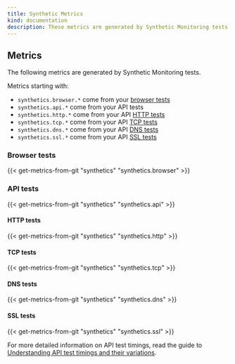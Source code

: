 ```yaml
---
title: Synthetic Metrics
kind: documentation
description: These metrics are generated by Synthetic Monitoring tests.
---
```


## Metrics

The following metrics are generated by Synthetic Monitoring tests.

Metrics starting with:

* `synthetics.browser.*` come from your [browser tests][1]
* `synthetics.api.*` come from your API tests
* `synthetics.http.*` come from your API [HTTP tests][2]
* `synthetics.tcp.*` come from your API [TCP tests][3]
* `synthetics.dns.*` come from your API [DNS tests][4]
* `synthetics.ssl.*` come from your API [SSL tests][5]

### Browser tests

{{< get-metrics-from-git "synthetics" "synthetics.browser" >}}

### API tests

{{< get-metrics-from-git "synthetics" "synthetics.api" >}}

#### HTTP tests

{{< get-metrics-from-git "synthetics" "synthetics.http" >}}

#### TCP tests

{{< get-metrics-from-git "synthetics" "synthetics.tcp" >}}

#### DNS tests

{{< get-metrics-from-git "synthetics" "synthetics.dns" >}}

#### SSL tests

{{< get-metrics-from-git "synthetics" "synthetics.ssl" >}}

For more detailed information on API test timings, read the guide to [Understanding API test timings and their variations][6]. 

[1]: /synthetics/browser_tests/
[2]: /synthetics/api_tests/?tab=httptest
[3]: /synthetics/api_tests/?tab=tcptest
[4]: /synthetics/api_tests/?tab=dnstest
[5]: /synthetics/api_tests/?tab=ssltest
[6]: /synthetics/guide/api_test_timing_variations/
